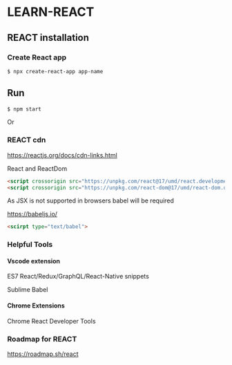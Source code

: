 # LEARN-REACT

## REACT installation

### Create React app

```sh
$ npx create-react-app app-name
```

## Run

```sh
$ npm start
```

Or

### REACT cdn

https://reactjs.org/docs/cdn-links.html

React and ReactDom

```html
<script crossorigin src="https://unpkg.com/react@17/umd/react.development.js"></script>
<script crossorigin src="https://unpkg.com/react-dom@17/umd/react-dom.development.js"></script>
```

As JSX is not supported in browsers babel will be required

https://babeljs.io/

```html
<scirpt type="text/babel">
```

### Helpful Tools
#### Vscode extension

ES7 React/Redux/GraphQL/React-Native snippets

Sublime Babel

#### Chrome Extensions

Chrome React Developer Tools

### Roadmap for REACT

https://roadmap.sh/react